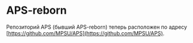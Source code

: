 # APS-reborn
Репозиторий APS (бывший APS-reborn) теперь расположен по адресу [https://github.com/MPSU/APS](https://github.com/MPSU/APS).
